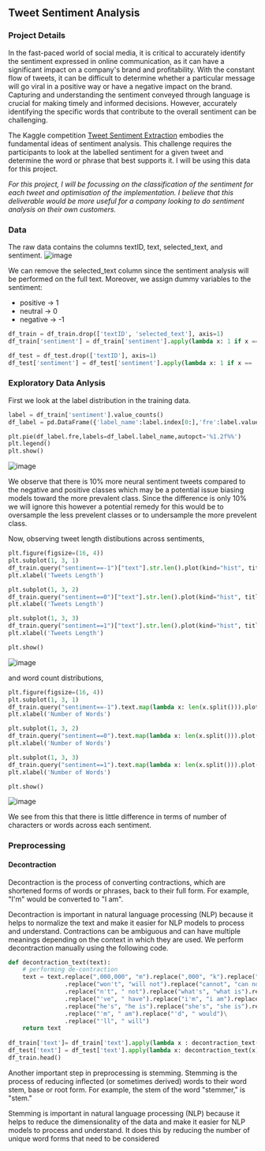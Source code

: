 ## Tweet Sentiment Analysis

### Project Details
In the fast-paced world of social media, it is critical to accurately identify the sentiment expressed in online communication, as it can have a significant impact on a company's brand and profitability. With the constant flow of tweets, it can be difficult to determine whether a particular message will go viral in a positive way or have a negative impact on the brand. Capturing and understanding the sentiment conveyed through language is crucial for making timely and informed decisions. However, accurately identifying the specific words that contribute to the overall sentiment can be challenging.

The Kaggle competition [Tweet Sentiment Extraction](https://www.kaggle.com/competitions/tweet-sentiment-extraction/overview) embodies the fundamental ideas of sentiment analysis. This challenge requires the participants to look at the labelled sentiment for a given tweet and determine the word or phrase that best supports it. I will be using this data for this project.

*For this project, I will be focussing on the classification of the sentiment for each tweet and optimisation of the implementation. I believe that this deliverable would be more useful for a company looking to do sentiment analysis on their own customers.* 

### Data
The raw data contains the columns textID, text, selected_text, and sentiment.
![image](https://user-images.githubusercontent.com/98208084/209868862-3cdb9179-cb41-4bfe-a284-d7d8476160fe.png)

We can remove the selected_text column since the sentiment analysis will be performed on the full text. Moreover, we assign dummy variables to the sentiment:
- positive &rarr; 1 
- neutral &rarr; 0 
- negative &rarr; -1

```python
df_train = df_train.drop(['textID', 'selected_text'], axis=1)
df_train['sentiment'] = df_train['sentiment'].apply(lambda x: 1 if x == 'positive' else 0 if x == 'neutral' else -1)

df_test = df_test.drop(['textID'], axis=1)
df_test['sentiment'] = df_test['sentiment'].apply(lambda x: 1 if x == 'positive' else 0 if x == 'neutral' else -1)
```

### Exploratory Data Anlysis
First we look at the label distribution in the training data. 

```python 
label = df_train['sentiment'].value_counts()
df_label = pd.DataFrame({'label_name':label.index[0:],'fre':label.values[0:]})

plt.pie(df_label.fre,labels=df_label.label_name,autopct='%1.2f%%')
plt.legend()
plt.show()
```
![image](https://user-images.githubusercontent.com/98208084/209869945-7005cbe4-d627-40f9-adaa-8fa56f7678bb.png)

We observe that there is 10% more neural sentiment tweets compared to the negative and positive classes which may be a potential issue biasing models toward the more prevalent class. Since the difference is only 10% we will ignore this however a potential remedy for this would be to oversample the less prevelent classes or to undersample the more prevelent class.

Now, observing tweet length distibutions across sentiments, 

```python
plt.figure(figsize=(16, 4))
plt.subplot(1, 3, 1)
df_train.query("sentiment==-1")["text"].str.len().plot(kind="hist", title="Negative")
plt.xlabel('Tweets Length')

plt.subplot(1, 3, 2)
df_train.query("sentiment==0")["text"].str.len().plot(kind="hist", title="Neutral")
plt.xlabel('Tweets Length')

plt.subplot(1, 3, 3)
df_train.query("sentiment==1")["text"].str.len().plot(kind="hist", title="Positive")
plt.xlabel('Tweets Length')

plt.show()
```

![image](https://user-images.githubusercontent.com/98208084/209871294-bc12eba4-1ca7-40e9-9b71-a1905ea723b2.png)

and word count distributions,

```python
plt.figure(figsize=(16, 4))
plt.subplot(1, 3, 1)
df_train.query("sentiment==-1").text.map(lambda x: len(x.split())).plot(kind="hist", title="Negative")
plt.xlabel('Number of Words')

plt.subplot(1, 3, 2)
df_train.query("sentiment==0").text.map(lambda x: len(x.split())).plot(kind="hist", title="Neutral")
plt.xlabel('Number of Words')

plt.subplot(1, 3, 3)
df_train.query("sentiment==1").text.map(lambda x: len(x.split())).plot(kind="hist", title="Positive")
plt.xlabel('Number of Words')

plt.show()
```
![image](https://user-images.githubusercontent.com/98208084/209871517-c977b35a-0025-4e02-b5ad-56c920696a94.png)

We see from this that there is little difference in terms of number of characters or words across each sentiment.

### Preprocessing
#### Decontraction
Decontraction is the process of converting contractions, which are shortened forms of words or phrases, back to their full form. For example, "I'm" would be converted to "I am". 

Decontraction is important in natural language processing (NLP) because it helps to normalize the text and make it easier for NLP models to process and understand. Contractions can be ambiguous and can have multiple meanings depending on the context in which they are used. We perform decontraction manually using the following code.

```python
def decontraction_text(text):    
    # performing de-contraction
    text = text.replace(",000,000", "m").replace(",000", "k").replace("′", "'").replace("’", "'").replace("`", "'")\
                .replace("won't", "will not").replace("cannot", "can not").replace("can't", "can not")\
                .replace("n't", " not").replace("what's", "what is").replace("it's", "it is")\
                .replace("'ve", " have").replace("i'm", "i am").replace("'re", " are")\
                .replace("he's", "he is").replace("she's", "she is").replace("'s", " is")\
                .replace("'m", " am").replace("'d", " would")\
                .replace("'ll", " will")
    return text
    
df_train['text']= df_train['text'].apply(lambda x : decontraction_text(x))
df_test['text'] = df_test['text'].apply(lambda x: decontraction_text(x))
df_train.head()
```
Another important step in preprocessing is stemming. Stemming is the process of reducing inflected (or sometimes derived) words to their word stem, base or root form. For example, the stem of the word "stemmer," is "stem."

Stemming is important in natural language processing (NLP) because it helps to reduce the dimensionality of the data and make it easier for NLP models to process and understand. It does this by reducing the number of unique word forms that need to be considered









